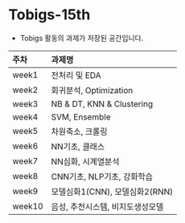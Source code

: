 # Tobigs-15th

- Tobigs 활동의 과제가 저장된 공간입니다.

| 주차 | 과제명 |
| :--- | :--- |
| week1 | 전처리 및 EDA |
| week2 | 회귀분석, Optimization |
| week3 | NB & DT, KNN & Clustering |
| week4 | SVM, Ensemble |
| week5 | 차원축소, 크롤링 |
| week6 | NN기초, 클래스 |
| week7 | NN심화, 시계열분석 |
| week8 | CNN기초, NLP기초, 강화학습 |
| week9 | 모델심화1(CNN), 모델심화2(RNN) | 
| week10 | 음성, 추천시스템, 비지도생성모델 |
